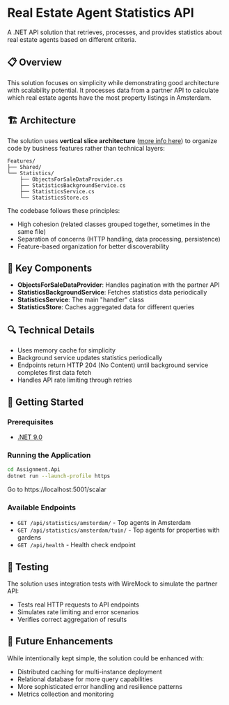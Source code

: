 # Real Estate Agent Statistics API

A .NET API solution that retrieves, processes, and provides statistics about real estate agents based on different criteria.

## 📋 Overview

This solution focuses on simplicity while demonstrating good architecture with scalability potential. It processes data from a partner API to calculate which real estate agents have the most property listings in Amsterdam.

## 🏗️ Architecture

The solution uses **vertical slice architecture** ([more info here](https://codeopinion.com/organizing-code-by-feature-using-vertical-slices/)) to organize code by business features rather than technical layers:

```
Features/
├── Shared/
└── Statistics/
    ├── ObjectsForSaleDataProvider.cs
    ├── StatisticsBackgroundService.cs
    ├── StatisticsService.cs
    └── StatisticsStore.cs
```

The codebase follows these principles:
- High cohesion (related classes grouped together, sometimes in the same file)
- Separation of concerns (HTTP handling, data processing, persistence)
- Feature-based organization for better discoverability

## 🔑 Key Components

- **ObjectsForSaleDataProvider**: Handles pagination with the partner API
- **StatisticsBackgroundService**: Fetches statistics data periodically
- **StatisticsService**: The main "handler" class
- **StatisticsStore**: Caches aggregated data for different queries

## 🔍 Technical Details

- Uses memory cache for simplicity
- Background service updates statistics periodically
- Endpoints return HTTP 204 (No Content) until background service completes first data fetch
- Handles API rate limiting through retries

## 🚀 Getting Started

### Prerequisites
- [.NET 9.0](https://dotnet.microsoft.com/en-us/download/dotnet/9.0)

### Running the Application
```bash
cd Assignment.Api
dotnet run --launch-profile https
```
Go to https://localhost:5001/scalar

### Available Endpoints
- `GET /api/statistics/amsterdam/` - Top agents in Amsterdam
- `GET /api/statistics/amsterdam/tuin/` - Top agents for properties with gardens
- `GET /api/health` - Health check endpoint

## 🧪 Testing

The solution uses integration tests with WireMock to simulate the partner API:
- Tests real HTTP requests to API endpoints
- Simulates rate limiting and error scenarios
- Verifies correct aggregation of results

## 🔮 Future Enhancements

While intentionally kept simple, the solution could be enhanced with:
- Distributed caching for multi-instance deployment
- Relational database for more query capabilities
- More sophisticated error handling and resilience patterns
- Metrics collection and monitoring
